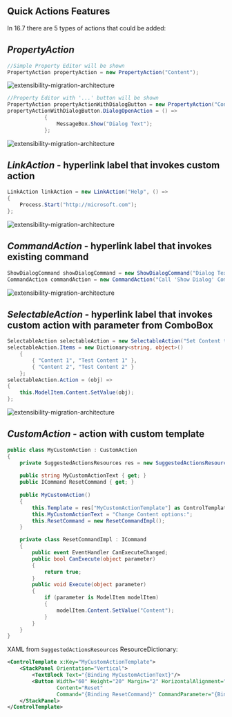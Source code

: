 ## Quick Actions Features

In 16.7 there are 5 types of actions that could be added:
## *PropertyAction*
```cs
//Simple Property Editor will be shown
PropertyAction propertyAction = new PropertyAction("Content");
```
![extensibility-migration-architecture](xaml-suggested-actions-property.png)

```cs
//Property Editor with '...' button will be shown
PropertyAction propertyActionWithDialogButton = new PropertyAction("Content");
propertyActionWithDialogButton.DialogOpenAction = () =>
            {
                MessageBox.Show("Dialog Text");
            };
```
![extensibility-migration-architecture](xaml-suggested-actions-propertyWithDialog.png)

## *LinkAction* - hyperlink label that invokes custom action
```cs
LinkAction linkAction = new LinkAction("Help", () =>
{
    Process.Start("http://microsoft.com");
};
```
![extensibility-migration-architecture](xaml-suggested-actions-link.png)

## *CommandAction* - hyperlink label that invokes existing command
```cs
ShowDialogCommand showDialogCommand = new ShowDialogCommand("Dialog Text");
CommandAction commandAction = new CommandAction("Call 'Show Dialog' Command", showDialogCommand, "CommandParameterObject"))
```
![extensibility-migration-architecture](xaml-suggested-actions-command.png)

## *SelectableAction* - hyperlink label that invokes custom action with parameter from ComboBox
```cs
SelectableAction selectableAction = new SelectableAction("Set Content to:");
selectableAction.Items = new Dictionary<string, object>()
    {
        { "Content 1", "Test Content 1" },
        { "Content 2", "Test Content 2" }
    };
selectableAction.Action = (obj) =>
{
    this.ModelItem.Content.SetValue(obj);
};
```
![extensibility-migration-architecture](xaml-suggested-actions-selectableAction.png)

## *CustomAction* - action with custom template
```cs
public class MyCustomAction : CustomAction
{
    private SuggestedActionsResources res = new SuggestedActionsResources();
    
    public string MyCustomActionText { get; }
    public ICommand ResetCommand { get; }
    
    public MyCustomAction()
    {
        this.Template = res["MyCustomActionTemplate"] as ControlTemplate;
        this.MyCustomActionText = "Change Content options:";
        this.ResetCommand = new ResetCommandImpl();
    }

    private class ResetCommandImpl : ICommand
    {
        public event EventHandler CanExecuteChanged;
        public bool CanExecute(object parameter)
        {
            return true;
        }
        public void Execute(object parameter)
        {
            if (parameter is ModelItem modelItem)
            {
                modelItem.Content.SetValue("Content");
            }
        }
    }
}
```
XAML from `SuggestedActionsResources` ResourceDictionary:
```xml
<ControlTemplate x:Key="MyCustomActionTemplate">
    <StackPanel Orientation="Vertical">
        <TextBlock Text="{Binding MyCustomActionText}"/>
        <Button Width="60" Height="20" Margin="2" HorizontalAlignment="Center"
                Content="Reset" 
                Command="{Binding ResetCommand}" CommandParameter="{Binding ModelItem}"/>
    </StackPanel>
</ControlTemplate>
```